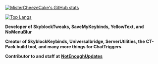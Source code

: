 [![MisterCheezeCake's GitHub stats](https://github-readme-stats.vercel.app/api?username=MisterCheezeCake)](https://github.com/MisterCheezeCake)

[![Top Langs](https://github-readme-stats.vercel.app/api/top-langs/?username=MisterCheezeCake&layout=compact)](https://github.com/MisterCheezeCake)

**Developer of SkyblockTweaks, SaveMyKeybinds, YellowText, and NoMenuBlur**

**Creator of SkyblockKeybinds, Universalbridge, ServerUtilities, the CT-Pack build tool, and many more things for ChatTriggers**

**Contributor to and staff at** **[NotEnoughUpdates](https://github.com/NotEnoughUpdates)**
